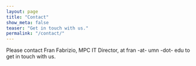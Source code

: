 ```yaml
---
layout: page
title: "Contact"
show_meta: false
teaser: "Get in touch with us."
permalink: "/contact/"
---
```


Please contact Fran Fabrizio, MPC IT Director, at fran -at- umn -dot- edu to get in touch with us.  

